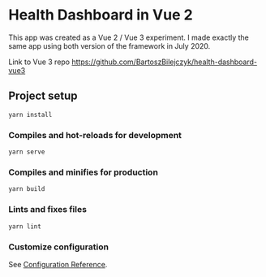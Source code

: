 # Health Dashboard in Vue 2

This app was created as a Vue 2 / Vue 3 experiment. I made exactly the same app using both version of the framework in July 2020.

Link to Vue 3 repo https://github.com/BartoszBilejczyk/health-dashboard-vue3

## Project setup
```
yarn install
```

### Compiles and hot-reloads for development
```
yarn serve
```

### Compiles and minifies for production
```
yarn build
```

### Lints and fixes files
```
yarn lint
```

### Customize configuration
See [Configuration Reference](https://cli.vuejs.org/config/).
